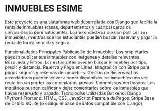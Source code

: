 # INMUEBLES ESIME

Este proyecto es una plataforma web desarrollada con Django que facilita la renta de inmuebles (casas, departamentos y cuartos) cerca de universidades para estudiantes. Los arrendadores pueden publicar sus inmuebles, mientras que los estudiantes pueden buscar, reservar y pagar la renta de forma sencilla y segura.

Funcionalidades Principales
Publicación de Inmuebles: Los propietarios pueden publicar sus inmuebles con imágenes y detalles relevantes.
Búsqueda y Filtros: Los estudiantes pueden buscar inmuebles por tipo, precio y distancia.
Reserva y Pago en Línea: Integración con Stripe para pagos seguros y reservas de inmuebles.
Gestión de Reservas: Los arrendadores pueden volver a poner disponibles los inmuebles una vez rentados sin perder los comentarios previos.
Comentarios Verificados: Los inquilinos pueden calificar y dejar comentarios sobre los inmuebles que hayan reservado y pagado.
Tecnologías Utilizadas
Backend: Django (Python)
Frontend: HTML, CSS, JavaScript
Pasarela de Pagos: Stripe
Base de Datos: SQLite (o cualquier base de datos compatible con Django)
